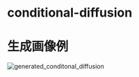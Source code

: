 # conditional-diffusion

# 生成画像例

![generated_conditonal_diffusion](https://user-images.githubusercontent.com/76994536/228872259-1ed28523-6c20-4973-b948-787bdb44fc24.png)

